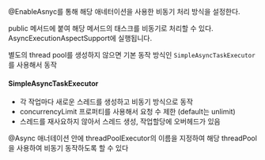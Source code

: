 
@EnableAsnyc를 통해 해당 애네터이션을 사용한 비동기 처리 방식을 설정한다.

public 메서드에 붙여 해당 메서드의 태스크를 비동기로 처리할 수 있다.
AsyncExecutionAspectSupport에 실행됩니다.

별도의 thread pool를 생성하지 않으면 기본 동작 방식인 `SimpleAsyncTaskExecutor` 를 사용해서 동작

#### SimpleAsyncTaskExecutor

- 각 작업마다 새로운 스레드를 생성하고 비동기 방식으로 동작
- concurrencyLimit 프로퍼티를 사용해서 요청 수 제한 (default는 unlimit)
- 스레드를 재사요하지 않아서 스레드 생성, 작업할당에 오버헤드가 있음


@Async 애너테이션 안에 threadPoolExecutor의 이름을 지정하여 해당 threadPool을 사용하여 비동기 동작하도록 할 수 있다

